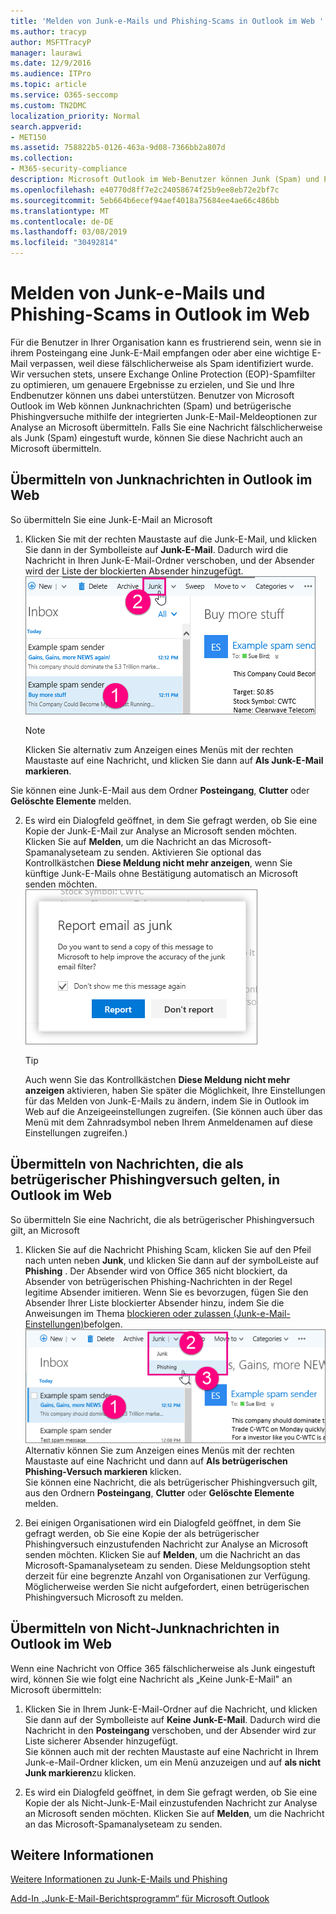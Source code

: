 ```yaml
---
title: 'Melden von Junk-e-Mails und Phishing-Scams in Outlook im Web '
ms.author: tracyp
author: MSFTTracyP
manager: laurawi
ms.date: 12/9/2016
ms.audience: ITPro
ms.topic: article
ms.service: O365-seccomp
ms.custom: TN2DMC
localization_priority: Normal
search.appverid:
- MET150
ms.assetid: 758822b5-0126-463a-9d08-7366bb2a807d
ms.collection:
- M365-security-compliance
description: Microsoft Outlook im Web-Benutzer können Junk (Spam) und Phishing-Scams mithilfe integrierter e-Mail-Berichtsoptionen melden. Sie können Microsoft auch mitteilen, ob eine e-Mail fälschlicherweise als Junk (Spam) identifiziert wurde.
ms.openlocfilehash: e40770d8ff7e2c24058674f25b9ee8eb72e2bf7c
ms.sourcegitcommit: 5eb664b6ecef94aef4018a75684ee4ae66c486bb
ms.translationtype: MT
ms.contentlocale: de-DE
ms.lasthandoff: 03/08/2019
ms.locfileid: "30492814"
---
```

# <a name="report-junk-email-and-phishing-scams-in-outlook-on-the-web"></a>Melden von Junk-e-Mails und Phishing-Scams in Outlook im Web 

Für die Benutzer in Ihrer Organisation kann es frustrierend sein, wenn sie in ihrem Posteingang eine Junk-E-Mail empfangen oder aber eine wichtige E-Mail verpassen, weil diese fälschlicherweise als Spam identifiziert wurde. Wir versuchen stets, unsere Exchange Online Protection (EOP)-Spamfilter zu optimieren, um genauere Ergebnisse zu erzielen, und Sie und Ihre Endbenutzer können uns dabei unterstützen. Benutzer von Microsoft Outlook im Web können Junknachrichten (Spam) und betrügerische Phishingversuche mithilfe der integrierten Junk-E-Mail-Meldeoptionen zur Analyse an Microsoft übermitteln. Falls Sie eine Nachricht fälschlicherweise als Junk (Spam) eingestuft wurde, können Sie diese Nachricht auch an Microsoft übermitteln.
  
## <a name="submit-junk-messages-in-outlook-on-the-web"></a>Übermitteln von Junknachrichten in Outlook im Web

So übermitteln Sie eine Junk-E-Mail an Microsoft
  
1. Klicken Sie mit der rechten Maustaste auf die Junk-E-Mail, und klicken Sie dann in der Symbolleiste auf **Junk-E-Mail**. Dadurch wird die Nachricht in Ihren Junk-E-Mail-Ordner verschoben, und der Absender wird der Liste der blockierten Absender hinzugefügt. 
    ![Zeigt an, dass eine E-Mail von Outlook im Web eine Junk-E-Mail ist](media/a10ae792-aab6-4374-a041-6c3f732eb2e3.png)
  
    > [!NOTE]
    > Klicken Sie alternativ zum Anzeigen eines Menüs mit der rechten Maustaste auf eine Nachricht, und klicken Sie dann auf **Als Junk-E-Mail markieren**. 
  
Sie können eine Junk-E-Mail aus dem Ordner **Posteingang**, **Clutter** oder **Gelöschte Elemente** melden. 
  
2. Es wird ein Dialogfeld geöffnet, in dem Sie gefragt werden, ob Sie eine Kopie der Junk-E-Mail zur Analyse an Microsoft senden möchten. Klicken Sie auf **Melden**, um die Nachricht an das Microsoft-Spamanalyseteam zu senden. Aktivieren Sie optional das Kontrollkästchen **Diese Meldung nicht mehr anzeigen**, wenn Sie künftige Junk-E-Mails ohne Bestätigung automatisch an Microsoft senden möchten. 
    ![Melden von Junk-E-Mails an Microsoft aus Outlook im Web](media/e8d3a9f9-6eb6-4309-ba6d-643dffdb6a33.png)
  
    > [!TIP]
    > Auch wenn Sie das Kontrollkästchen **Diese Meldung nicht mehr anzeigen** aktivieren, haben Sie später die Möglichkeit, Ihre Einstellungen für das Melden von Junk-E-Mails zu ändern, indem Sie in Outlook im Web auf die Anzeigeeinstellungen zugreifen. (Sie können auch über das Menü mit dem Zahnradsymbol neben Ihrem Anmeldenamen auf diese Einstellungen zugreifen.) 
  
## <a name="submit-phishing-scam-messages-in-outlook-on-the-web"></a>Übermitteln von Nachrichten, die als betrügerischer Phishingversuch gelten, in Outlook im Web

So übermitteln Sie eine Nachricht, die als betrügerischer Phishingversuch gilt, an Microsoft
  
1. Klicken Sie auf die Nachricht Phishing Scam, klicken Sie auf den Pfeil nach unten neben **Junk**, und klicken Sie dann auf der symbolLeiste auf **Phishing** . Der Absender wird von Office 365 nicht blockiert, da Absender von betrügerischen Phishing-Nachrichten in der Regel legitime Absender imitieren. Wenn Sie es bevorzugen, fügen Sie den Absender Ihrer Liste blockierter Absender hinzu, indem Sie die Anweisungen im Thema [blockieren oder zulassen (Junk-e-Mail-Einstellungen)](https://go.microsoft.com/fwlink/?LinkId=627572)befolgen. 
    ![Zeigt an, dass eine E-Mail-Nachricht ist Phishingbetrug in Outlook im Web ist.](media/959bb577-341c-41ee-a159-e46600b2cf8a.png)<br/>Alternativ können Sie zum Anzeigen eines Menüs mit der rechten Maustaste auf eine Nachricht und dann auf **Als betrügerischen Phishing-Versuch markieren** klicken.<br/>Sie können eine Nachricht, die als betrügerischer Phishingversuch gilt, aus den Ordnern **Posteingang**, **Clutter** oder **Gelöschte Elemente** melden. 
  
2. Bei einigen Organisationen wird ein Dialogfeld geöffnet, in dem Sie gefragt werden, ob Sie eine Kopie der als betrügerischer Phishingversuch einzustufenden Nachricht zur Analyse an Microsoft senden möchten. Klicken Sie auf **Melden**, um die Nachricht an das Microsoft-Spamanalyseteam zu senden. Diese Meldungsoption steht derzeit für eine begrenzte Anzahl von Organisationen zur Verfügung. Möglicherweise werden Sie nicht aufgefordert, einen betrügerischen Phishingversuch Microsoft zu melden. 
    
## <a name="submit-not-junk-messages-in-outlook-on-the-web"></a>Übermitteln von Nicht-Junknachrichten in Outlook im Web

Wenn eine Nachricht von Office 365 fälschlicherweise als Junk eingestuft wird, können Sie wie folgt eine Nachricht als „Keine Junk-E-Mail" an Microsoft übermitteln:
  
1. Klicken Sie in Ihrem Junk-E-Mail-Ordner auf die Nachricht, und klicken Sie dann auf der Symbolleiste auf **Keine Junk-E-Mail**. Dadurch wird die Nachricht in den **Posteingang** verschoben, und der Absender wird zur Liste sicherer Absender hinzugefügt.<br/>Sie können auch mit der rechten Maustaste auf eine Nachricht in Ihrem Junk-e-Mail-Ordner klicken, um ein Menü anzuzeigen und auf **als nicht Junk markieren**zu klicken. 
  
2. Es wird ein Dialogfeld geöffnet, in dem Sie gefragt werden, ob Sie eine Kopie der als Nicht-Junk-E-Mail einzustufenden Nachricht zur Analyse an Microsoft senden möchten. Klicken Sie auf **Melden**, um die Nachricht an das Microsoft-Spamanalyseteam zu senden. 
    
## <a name="for-more-information"></a>Weitere Informationen

[Weitere Informationen zu Junk-E-Mails und Phishing](https://go.microsoft.com/fwlink/p/?LinkId=270068)

[Add-In „Junk-E-Mail-Berichtsprogramm“ für Microsoft Outlook](https://docs.microsoft.com/en-us/office365/securitycompliance/junk-email-reporting-add-in-for-microsoft-outlook)
  
  

